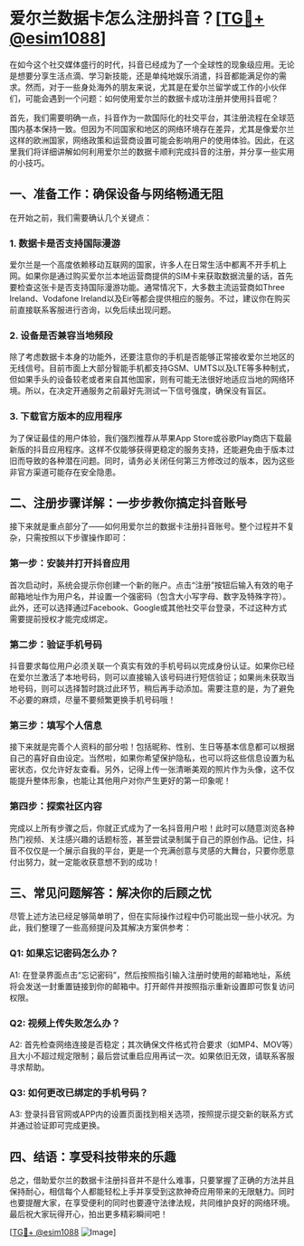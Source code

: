 # 爱尔兰数据卡怎么注册抖音？[[TG💪+ @esim1088](https://t.me/s/esim1088)]

在如今这个社交媒体盛行的时代，抖音已经成为了一个全球性的现象级应用。无论是想要分享生活点滴、学习新技能，还是单纯地娱乐消遣，抖音都能满足你的需求。然而，对于一些身处海外的朋友来说，尤其是在爱尔兰留学或工作的小伙伴们，可能会遇到一个问题：如何使用爱尔兰的数据卡成功注册并使用抖音呢？

首先，我们需要明确一点，抖音作为一款国际化的社交平台，其注册流程在全球范围内基本保持一致。但因为不同国家和地区的网络环境存在差异，尤其是像爱尔兰这样的欧洲国家，网络政策和运营商设置可能会影响用户的使用体验。因此，在这里我们将详细讲解如何利用爱尔兰的数据卡顺利完成抖音的注册，并分享一些实用的小技巧。

## 一、准备工作：确保设备与网络畅通无阻

在开始之前，我们需要确认几个关键点：

### 1. 数据卡是否支持国际漫游
爱尔兰是一个高度依赖移动互联网的国家，许多人在日常生活中都离不开手机上网。如果你是通过购买爱尔兰本地运营商提供的SIM卡来获取数据流量的话，首先要检查这张卡是否支持国际漫游功能。通常情况下，大多数主流运营商如Three Ireland、Vodafone Ireland以及Eir等都会提供相应的服务。不过，建议你在购买前直接联系客服进行咨询，以免后续出现问题。

### 2. 设备是否兼容当地频段
除了考虑数据卡本身的功能外，还要注意你的手机是否能够正常接收爱尔兰地区的无线信号。目前市面上大部分智能手机都支持GSM、UMTS以及LTE等多种制式，但如果手头的设备较老或者来自其他国家，则有可能无法很好地适应当地的网络环境。所以，在决定开通服务之前最好先测试一下信号强度，确保没有盲区。

### 3. 下载官方版本的应用程序
为了保证最佳的用户体验，我们强烈推荐从苹果App Store或谷歌Play商店下载最新版的抖音应用程序。这样不仅能够获得更稳定的服务支持，还能避免由于版本过旧而导致的各种潜在问题。同时，请务必关闭任何第三方修改过的版本，因为这些非官方渠道可能存在安全隐患。

## 二、注册步骤详解：一步步教你搞定抖音账号

接下来就是重点部分了——如何用爱尔兰的数据卡注册抖音账号。整个过程并不复杂，只需按照以下步骤操作即可：

### 第一步：安装并打开抖音应用
首次启动时，系统会提示你创建一个新的账户。点击“注册”按钮后输入有效的电子邮箱地址作为用户名，并设置一个强密码（包含大小写字母、数字及特殊字符）。此外，还可以选择通过Facebook、Google或其他社交平台登录，不过这种方式需要提前授权才能完成绑定。

### 第二步：验证手机号码
抖音要求每位用户必须关联一个真实有效的手机号码以完成身份认证。如果你已经在爱尔兰激活了本地号码，则可以直接输入该号码进行短信验证；如果尚未获取当地号码，则可以选择暂时跳过此环节，稍后再手动添加。需要注意的是，为了避免不必要的麻烦，尽量不要频繁更换手机号码哦！

### 第三步：填写个人信息
接下来就是完善个人资料的部分啦！包括昵称、性别、生日等基本信息都可以根据自己的喜好自由设定。当然啦，如果你希望保护隐私，也可以将这些信息设置为私密状态，仅允许好友查看。另外，记得上传一张清晰美观的照片作为头像，这不仅能提升整体形象，也能让其他用户对你产生更好的第一印象呢！

### 第四步：探索社区内容
完成以上所有步骤之后，你就正式成为了一名抖音用户啦！此时可以随意浏览各种热门视频、关注感兴趣的话题标签，甚至尝试录制属于自己的原创作品。记住，抖音不仅仅是一个展示自我的平台，更是一个充满创意与灵感的大舞台，只要你愿意付出努力，就一定能收获意想不到的成功！

## 三、常见问题解答：解决你的后顾之忧

尽管上述方法已经足够简单明了，但在实际操作过程中仍可能出现一些小状况。为此，我们整理了一些高频提问及其解决方案供参考：

### Q1: 如果忘记密码怎么办？
A1: 在登录界面点击“忘记密码”，然后按照指引输入注册时使用的邮箱地址，系统将会发送一封重置链接到你的邮箱中。打开邮件并按照指示重新设置即可恢复访问权限。

### Q2: 视频上传失败怎么办？
A2: 首先检查网络连接是否稳定；其次确保文件格式符合要求（如MP4、MOV等）且大小不超过规定限制；最后尝试重启应用再试一次。如果依旧无效，请联系客服寻求帮助。

### Q3: 如何更改已绑定的手机号码？
A3: 登录抖音官网或APP内的设置页面找到相关选项，按照提示提交新的联系方式并通过验证即可完成更换。

## 四、结语：享受科技带来的乐趣

总之，借助爱尔兰的数据卡注册抖音并不是什么难事，只要掌握了正确的方法并且保持耐心，相信每个人都能轻松上手并享受到这款神奇应用带来的无限魅力。同时也要提醒大家，在享受便利的同时也要遵守法律法规，共同维护良好的网络环境。最后祝大家玩得开心，拍出更多精彩瞬间吧！

[[TG💪+ @esim1088](https://t.me/s/esim1088) ![Image](https://i.postimg.cc/4NQfJmqS/Snipaste-2025-05-13-00-14-12.png)]
